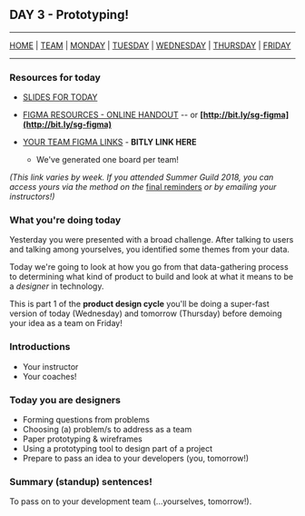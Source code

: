 ## DAY 3 - Prototyping!

---

[HOME](https://witny-summer-guild-2018.github.io/) |
[TEAM](instructors.md) |
[MONDAY](https://witny-summer-guild-2018.github.io/monday) |
[TUESDAY](https://witny-summer-guild-2018.github.io/tuesday) |
[WEDNESDAY](https://witny-summer-guild-2018.github.io/wednesday) |
[THURSDAY](https://witny-summer-guild-2018.github.io/thursday) |
[FRIDAY](https://witny-summer-guild-2018.github.io/friday)

---

### Resources for today

* [SLIDES FOR TODAY](https://drive.google.com/file/d/1Jnfe6p8LxVhmSdGQVl3b27Z8ydlXTEAq/view?usp=sharing)

* [FIGMA RESOURCES - ONLINE HANDOUT](http://bit.ly/sg-figma) -- or **[http://bit.ly/sg-figma](http://bit.ly/sg-figma)**

* [YOUR TEAM FIGMA LINKS](link-would-go-here) - **BITLY LINK HERE**
  * We've generated one board per team!

*(This link varies by week. If you attended Summer Guild 2018, you can access yours via the method on the* [final reminders](final_reminders.md) *or by emailing your instructors!)*

### What you're doing today

Yesterday you were presented with a broad challenge. After talking to users and talking among yourselves, you identified some themes from your data.

Today we're going to look at how you go from that data-gathering process to determining what kind of product to build and look at what it means to be a *designer* in technology.

This is part 1 of the **product design cycle** you'll be doing a super-fast version of today (Wednesday) and tomorrow (Thursday) before demoing your idea as a team on Friday!

### Introductions

* Your instructor
* Your coaches!

### Today you are designers

* Forming questions from problems
* Choosing (a) problem/s to address as a team
* Paper prototyping & wireframes
* Using a prototyping tool to design part of a project
* Prepare to pass an idea to your developers (you, tomorrow!)

### Summary (standup) sentences!

To pass on to your development team (...yourselves, tomorrow!).
